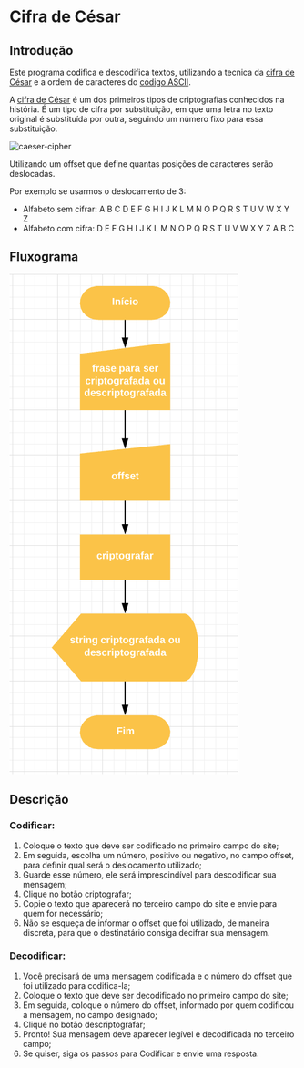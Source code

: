 # Cifra de César

## Introdução

Este programa codifica e descodifica textos, utilizando a tecnica da [cifra de César](https://pt.wikipedia.org/wiki/Cifra_de_C%C3%A9sar) e a ordem de caracteres do [código ASCII](https://theasciicode.com.ar/).

A [cifra de César](https://pt.wikipedia.org/wiki/Cifra_de_C%C3%A9sar) é um dos primeiros tipos de criptografias conhecidos na história. É um tipo de cifra por substituição, em que uma letra no texto original é substituída por outra, seguindo um número fixo para essa substituição.

![caeser-cipher](https://upload.wikimedia.org/wikipedia/commons/thumb/2/2b/Caesar3.svg/2000px-Caesar3.svg.png)

Utilizando um offset que define quantas posições de caracteres serão deslocadas.

Por exemplo se usarmos o deslocamento de 3:

* Alfabeto sem cifrar: A B C D E F G H I J K L M N O P Q R S T U V W X Y Z
* Alfabeto com cifra:  D E F G H I J K L M N O P Q R S T U V W X Y Z A B C

## Fluxograma

![Fluxograma](https://github.com/cakeno/caesar-cipher/blob/master/fluxograma-cifra.png)

## Descrição

### Codificar:

1. Coloque o texto que deve ser codificado no primeiro campo do site;
2. Em seguida, escolha um número, positivo ou negativo, no campo offset, para definir qual será o deslocamento utilizado;
3. Guarde esse número, ele será imprescindível para descodificar sua mensagem;
4. Clique no botão criptografar;
5. Copie o texto que aparecerá no terceiro campo do site e envie para quem for necessário;
6. Não se esqueça de informar o offset que foi utilizado, de maneira discreta, para que o destinatário consiga decifrar sua mensagem.

### Decodificar:

1. Você precisará de uma mensagem codificada e o número do offset que foi utilizado para codifica-la; 
2. Coloque o texto que deve ser decodificado no primeiro campo do site;
3. Em seguida, coloque o número do offset, informado por quem codificou a mensagem, no campo designado;
4. Clique no botão descriptografar;
5. Pronto! Sua mensagem deve aparecer legível e decodificada no terceiro campo;
6. Se quiser, siga os passos para Codificar e envie uma resposta.